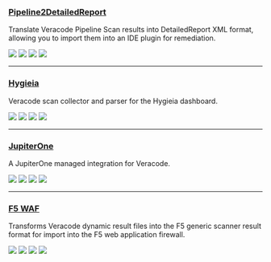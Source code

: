 ### [Pipeline2DetailedReport](https://github.com/jphillips-vc/pipeline2detailedreport)

Translate Veracode Pipeline Scan results into DetailedReport XML format, allowing you to import them into an IDE plugin for remediation.

![](https://img.shields.io/github/stars/jphillips-vc/pipeline2detailedreport.svg)
![](https://img.shields.io/github/languages/top/jphillips-vc/pipeline2detailedreport)
![](https://img.shields.io/github/contributors/jphillips-vc/pipeline2detailedreport)
[![](https://img.shields.io/github/followers/jphillips?label=jphillips&style=social)](https://github/jphillips)

---
### [Hygieia](https://github.com/mickfeech/hygieia_veracode_collector)

Veracode scan collector and parser for the Hygieia dashboard.

![](https://img.shields.io/github/stars/mickfeech/hygieia_veracode_collector.svg)
![](https://img.shields.io/github/languages/top/mickfeech/hygieia_veracode_collector)
![](https://img.shields.io/github/contributors/mickfeech/hygieia_veracode_collector)
[![](https://img.shields.io/github/followers/mickfeech?label=mickfeech&style=social)](https://github/mickfeech)

---
### [JupiterOne](https://github.com/JupiterOne/jupiter-integration-veracode)

A JupiterOne managed integration for Veracode.

![](https://img.shields.io/github/stars/JupiterOne/jupiter-integration-veracode.svg)
![](https://img.shields.io/github/languages/top/JupiterOne/jupiter-integration-veracode)
![](https://img.shields.io/github/contributors/JupiterOne/jupiter-integration-veracode)
[![](https://img.shields.io/github/followers/JupiterOne?label=JupiterOne&style=social)](https://github.com/JupiterOne)

---
### [F5 WAF](https://github.com/julz0815/veracode-dynamic-2-F5-waf-export)

Transforms Veracode dynamic result files into the F5 generic scanner result format for import into the F5 web application firewall.

![](https://img.shields.io/github/stars/julz0815/veracode-dynamic-2-F5-waf-export.svg)
![](https://img.shields.io/github/languages/top/julz0815/veracode-dynamic-2-F5-waf-export)
![](https://img.shields.io/github/contributors/julz0815/veracode-dynamic-2-F5-waf-export)
[![](https://img.shields.io/github/followers/julz0815?label=julz0815&style=social)](https://github.com/julz0815)
